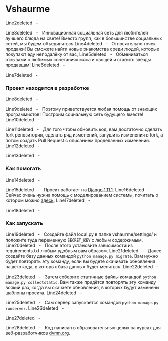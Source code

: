 # Vshaurme
Line2deleted
  -  

Line3deleted
  -  
Инновационная социальная сеть для любителей лучшего блюда на свете! Вместо групп, как в большинстве социальных сетей, мы будем объединяться
Line4deleted
  -  
Относительно точек продажи! Вы сможете найти новые знакомства среди людей, которые покупают еду неподалёку от вас,
Line5deleted
  -  
Обмениваться отзывами о любимых сочетаниях мяса и овощей и ставить звёзды продавцам!
Line6deleted
  -  

Line7deleted
  -  
### Проект находится в разработке
Line8deleted
  -  

Line9deleted
  -  
Поэтому приветствуется любая помощь от знающих программистов! Построим социальную сеть будущего вместе!
Line10deleted
  -  

Line11deleted
  -  
Для того чтобы обновить код, вам достаточно сделать fork репозитория, сделать ряд изменений, запушить изменения в fork, а потом создать Pull Request с описанием проделанных изменений.
Line12deleted
  -  

Line13deleted
  -  
### Как помогать
Line14deleted
  -  

Line15deleted
  -  
Проект работает на [Django 1.11.1](https://www.djangoproject.com). 
Line16deleted
  -  
Сейчас очень нужна помощь с моделированием системы, почитать о котором можно [здесь](https://docs.djangoproject.com/en/1.11/intro/tutorial02/#craeting-models).
Line17deleted
  -  

Line18deleted
  -  
### Как запускать
Line19deleted
  -  
Создайте файл local.py в папке vshaurme/settings/ и положите туда переменную `SECRET_KEY` с любым содержимым.
Line20deleted
  -  
После этого установите зависимости из requirements.txt любым удобным вам образом.
Line21deleted
  -  
Далее создайте базу данных командой ```python manage.py migrate```. Вам нужно будет повторять эту команду, если вы будете скачивать обновления нашего кода, в которых база данных будет меняться.
Line22deleted
  -  

Line23deleted
  -  
Затем соберите статичные файлы командой ```python manage.py collectstatic```. Вам также придётся повторять эту команду всякий раз, когда вы скачаете обновления, в которых будут изменены шаблоны проекта.
Line24deleted
  -  

Line25deleted
  -  
Сам сервер запускается командой ```python manage.py runserver```.
Line26deleted
  -  

Line27deleted
  -  

Line28deleted
  -  
Код написан в образовательных целях на курсах для веб-разработчиков [dvmn.org](https://dvmn.org/).